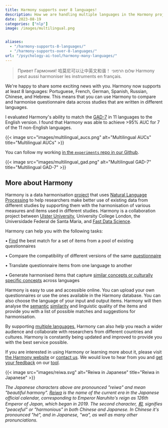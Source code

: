 ```yaml
---
title: Harmony supports over 8 languages!
description: How we are handling multiple languages in the Harmony project
date: 2023-08-19
categories: ["nlp"]
image: /images/multilingual.png


aliases:
  - "/harmony-supports-8-languages/"
  - "/harmony-supports-over-8-languages/"
url: "/psychology-ai-tool/harmony-many-languages/"
---
```


> Привет Гармония! 哈莫尼可以让中英文和谐！ שלום הרמוני Harmony peut aussi harmoniser les instruments en français.

We're happy to share some exciting news with you. Harmony now supports at least 8 languages: Portuguese, French, German, Spanish, Russian, Chinese, and Hebrew. This means that you can use Harmony to compare and harmonise questionnaire data across studies that are written in different languages. 

I evaluated Harmony's ability to match the [GAD-7](https://adaa.org/sites/default/files/GAD-7_Anxiety-updated_0.pdf) in 11 languages to the English version. I found that Harmony was able to achieve >95% AUC for 7 of the 11 non-English languages. 

{{< image src="images/multilingual_aucs.png" alt="Multilingual AUCs" title="Multilingual AUCs" >}}

You can follow my working [in the `experiments` repo in our Github](https://github.com/harmonydata/experiments/blob/main/README.md).

{{< image src="images/multilingual_gad.png" alt="Multilingual GAD-7" title="Multilingual GAD-7" >}}

## More about Harmony

Harmony is a data harmonisation [project](https://fastdatascience.com/starting-a-data-science-project) that uses [Natural Language Processing](https://naturallanguageprocessing.com/) to help researchers make better use of existing data from different studies by supporting them with the harmonisation of various measures and items used in different studies. Harmony is a collaboration project between [Ulster University](https://ulster.ac.uk), University College London, the Universidade Federal de Santa Maria, and [Fast Data Science](https://fastdatascience.com). 

Harmony can help you with the following tasks: 

• [Find](/item-harmonisation/find-matching-and-common-items-in-questionnaires-and-surveys) the best match for a set of items from a pool of existing questionnaires 

• Compare the compatibility of different versions of the same [questionnaire](/data-harmonisation/harmonising-questionnaire-data-consistency) 

• Translate questionnaire items from one language to another 

• Generate harmonised items that capture [similar concepts or culturally specific concepts](https://harmonydata.ac.uk/how-far-can-we-go-with-harmony-testing-on-kufungisisa-a-cultural-concept-of-distress-from-zimbabwe) across languages 

Harmony is easy to use and accessible online. You can upload your own questionnaires or use the ones available in the Harmony database. You can also choose the language of your input and output items. Harmony will then analyse the [semantic](https://harmonydata.ac.uk/semantic-text-matching-with-deep-learning-transformer-models) [similarity](https://fastdatascience.com/finding-similar-documents-nlp) and linguistic quality of the items and provide you with a list of possible matches and suggestions for harmonisation. 

By supporting [multiple languages](https://fastdatascience.com/multilingual-natural-language-processing/), Harmony can also help you reach a wider audience and collaborate with researchers from different countries and cultures. Harmony is constantly being updated and improved to provide you with the best service possible. 

If you are interested in using Harmony or learning more about it, please visit [the Harmony website](https://harmonydata.ac.uk) or [contact us](/contact). We would love to hear from you and [get your feedback](/open-source-for-social-science/what-features-would-you-like-to-see-in-harmony/) on our [tool](/psychology-ai-tool/). 

{{< image src="images/reiwa.svg" alt="Reiwa in Japanese" title="Reiwa in Japanese" >}}

_The Japanese characters above are pronounced "reiwa" and mean "beautiful harmony". [Reiwa](https://en.wikipedia.org/wiki/Reiwa_era) is the name of the current era in the Japanese official calendar, corresponding to Emperor Naruhito's reign as 126th Emperor of Japan, which began in 2019. The second character, [和](https://en.wiktionary.org/wiki/%E5%92%8C), signifies "peaceful" or "harmonious" in both Chinese and Japanese. In Chinese it's pronounced "hé", and in Japanese, "wa", as well as many other pronunciations._
